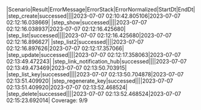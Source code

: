 |Scenario|Result|ErrorMessage|ErrorStack|ErrorNormalized|StartDt|EndDt|
|step_create|successed||||2023-07-07 02:10:42.805106|2023-07-07 02:12:16.038669|
|step_show|successed||||2023-07-07 02:12:16.038937|2023-07-07 02:12:16.425680|
|step_list|successed||||2023-07-07 02:12:16.425680|2023-07-07 02:12:16.896627|
|step_list2|successed||||2023-07-07 02:12:16.897626|2023-07-07 02:12:17.357066|
|step_update|successed||||2023-07-07 02:12:17.358063|2023-07-07 02:13:49.472243|
|step_link_notification_hub|successed||||2023-07-07 02:13:49.473469|2023-07-07 02:13:50.703915|
|step_list_key|successed||||2023-07-07 02:13:50.704878|2023-07-07 02:13:51.409920|
|step_regenerate_key|successed||||2023-07-07 02:13:51.409920|2023-07-07 02:13:52.468524|
|step_delete|successed||||2023-07-07 02:13:52.468524|2023-07-07 02:15:23.692014|
Coverage: 9/9

